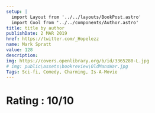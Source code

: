 ```yaml
---
setup: |
  import Layout from '../../layouts/BookPost.astro'
  import Cool from '../../components/Author.astro'
title: title by author
publishDate: 2 MAR 2019
href: https://twitter.com/_Hopelezz
name: Mark Spratt
value: 128
description: 
img: https://covers.openlibrary.org/b/id/3365280-L.jpg
# img: public\assets\bookreview\OldMansWar.jpg
Tags: Sci-fi, Comedy, Charming, Is-A-Movie
---
```


# Rating : 10/10